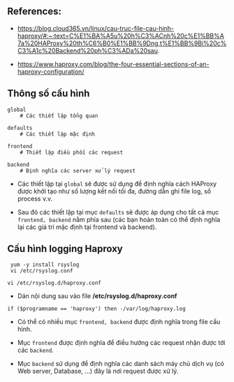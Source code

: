 ## References:

- https://blog.cloud365.vn/linux/cau-truc-file-cau-hinh-haproxy/#:~:text=C%E1%BA%A5u%20h%C3%ACnh%20c%E1%BB%A7a%20HAProxy%20th%C6%B0%E1%BB%9Dng,t%E1%BB%9Bi%20c%C3%A1c%20Backend%20ph%C3%ADa%20sau.



- https://www.haproxy.com/blog/the-four-essential-sections-of-an-haproxy-configuration/


## Thông số cấu hình

```
global
    # Các thiết lập tổng quan

defaults
    # Các thiết lập mặc định

frontend
    # Thiết lập điều phối các request

backend
    # Định nghĩa các server xử lý request
```


- Các thiết lập tại `global` sẽ được sử dụng để định nghĩa cách HAProxy được khởi tạo như số lượng kết nối tối đa, đường dẫn ghi file log, số process v.v.


- Sau đó các thiết lập tại mục `defaults` sẽ được áp dụng cho tất cả mục `frontend, backend` nằm phía sau (các bạn hoàn toàn có thể định nghĩa lại các giá tri mặc định tại frontend và backend).

## Cấu hình logging Haproxy

```
 yum -y install rsyslog
 vi /etc/rsyslog.conf
 ```
 
 
 ```
 vi /etc/rsyslog.d/haproxy.conf

```
- Dán nội dung sau vào file **/etc/rsyslog.d/haproxy.conf**

```
if ($programname == 'haproxy') then -/var/log/haproxy.log

```



-  Có thể có nhiều mục `frontend, backend` được định nghĩa trong file cấu hình. 


-  Mục `frontend` được định nghĩa để điều hướng các request nhận được tới các `backend`. 


-  Mục `backend` sử dụng để định nghĩa các danh sách máy chủ dịch vụ (có Web server, Database, …) đây là nơi request được xử lý.

